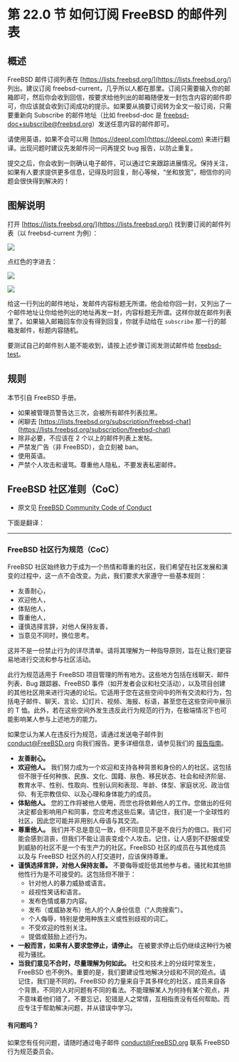 # 第 22.0 节 如何订阅 FreeBSD 的邮件列表

## 概述

FreeBSD 邮件订阅列表在 [https://lists.freebsd.org/](https://lists.freebsd.org/) 列出。建议订阅 freebsd-current，几乎所以人都在那里。订阅只需要输入你的邮箱即可，然后你会收到回信，按要求给他列出的邮箱随便发一封包含内容的邮件即可，你应该就会收到订阅成功的提示。如果要从摘要订阅转为全文一般订阅，只需要重新向 Subscribe 的邮件地址（比如 freebsd-doc 是 freebsd-doc+subscribe@freebsd.org）发送任意内容的邮件即可。

请使用英语，如果不会可以用 [https://deepl.com](https://deepl.com) 来进行翻译。出现问题时建议先发邮件问一问再提交 bug 报告，以防止重复。

提交之后，你会收到一则确认电子邮件，可以通过它来跟踪进展情况。保持关注，如果有人要求提供更多信息，记得及时回复，耐心等候，“坐和放宽”，相信你的问题会很快得到解决的！

## 图解说明

打开 [https://lists.freebsd.org/](https://lists.freebsd.org/) 找到要订阅的邮件列表（以 freebsd-current 为例）：

![](../.gitbook/assets/mail1.png)

点红色的字进去：

![](../.gitbook/assets/mail2.png)

![](../.gitbook/assets/mail3.png)

给这一行列出的邮件地址，发邮件内容标题无所谓。他会给你回一封，又列出了一个邮件地址让你给他列出的地址再发一封，内容标题无所谓。这样你就在邮件列表里了。如果输入邮箱回车你没有得到回复，你就手动给在 `subscribe` 那一行的邮箱发邮件，标题内容随机。

要测试自己的邮件别人能不能收到，请按上述步骤订阅发测试邮件给 [freebsd-test](https://lists.freebsd.org/subscription/freebsd-test)。

## 规则

本节引自 FreeBSD 手册。

- 如果被管理员警告达三次，会被所有邮件列表拉黑。
- 闲聊去 [https://lists.freebsd.org/subscription/freebsd-chat](https://lists.freebsd.org/subscription/freebsd-chat)
- 除非必要，不应该在 2 个以上的邮件列表上发帖。
- 严禁发广告（非 FreeBSD），会立刻被 ban。
- 使用英语。
- 严禁个人攻击和谩骂。尊重他人隐私，不要发表私密邮件。

## FreeBSD 社区准则（CoC）

- 原文见 [FreeBSD Community Code of Conduct](https://www.freebsd.org/internal/code-of-conduct/)

下面是翻译：

---

### FreeBSD 社区行为规范（CoC）

FreeBSD 社区始终致力于成为一个热情和尊重的社区，我们希望在社区发展和演变的过程中，这一点不会改变。为此，我们要求大家遵守一些基本规则：

* 友善耐心，
* 欢迎他人，
* 体贴他人，
* 尊重他人，
* 谨慎选择言辞，对他人保持友善，
* 当意见不同时，换位思考。

这并不是一份禁止行为的详尽清单。请将其理解为一种指导原则，旨在让我们更容易地进行交流和参与社区活动。

此行为规范适用于 FreeBSD 项目管理的所有地方。这些地方包括在线聊天、邮件列表、Bug 跟踪器、FreeBSD 事件（如开发者会议和社交活动），以及项目创建的其他社区用来进行沟通的论坛。它适用于您在这些空间中的所有交流和行为，包括电子邮件、聊天、言论、幻灯片、视频、海报、标语，甚至您在这些空间中展示的 T 恤。此外，若在这些空间外发生违反此行为规范的行为，在极端情况下也可能影响某人参与上述地方的能力。

如果您认为某人在违反行为规范，请通过发送电子邮件到 [conduct@FreeBSD.org](mailto:conduct@freebsd.org) 向我们报告。更多详细信息，请参见我们的 [报告指南](https://www.freebsd.org/internal/conduct-reporting/)。

* **友善耐心。**
* **欢迎他人。** 我们努力成为一个欢迎和支持各种背景和身份的人的社区。这包括但不限于任何种族、民族、文化、国籍、肤色、移民状态、社会和经济阶层、教育水平、性别、性取向、性别认同和表现、年龄、体型、家庭状况、政治信仰、有无宗教信仰、以及心理和身体能力的成员。
* **体贴他人。** 您的工作将被他人使用，而您也将依赖他人的工作。您做出的任何决定都会影响用户和同事，您应考虑这些后果。请记住，我们是一个全球性的社区，因此您可能并非用别人母语与其交流。
* **尊重他人。** 我们并不总是意见一致，但不同意见不是不良行为的借口。我们可能会感到沮丧，但我们不能让沮丧变成个人攻击。记住，让人感到不舒服或受到威胁的社区不是一个有生产力的社区。FreeBSD 社区的成员在与其他成员以及与 FreeBSD 社区外的人打交道时，应该保持尊重。
* **谨慎选择言辞，对他人保持友善。** 不要侮辱或贬低其他参与者。骚扰和其他排他性行为是不可接受的。这包括但不限于：
  * 针对他人的暴力威胁或语言。
  * 歧视性笑话和语言。
  * 发布色情或暴力内容。
  * 发布（或威胁发布）他人的个人身份信息（“人肉搜索”）。
  * 个人侮辱，特别是使用种族主义或性别歧视的词汇。
  * 不受欢迎的性别关注。
  * 提倡或鼓励上述行为。
* **一般而言，如果有人要求您停止，请停止。** 在被要求停止后仍继续这种行为被视为骚扰。
* **当我们意见不合时，尽量理解为何如此。** 社交和技术上的分歧时常发生，FreeBSD 也不例外。重要的是，我们要建设性地解决分歧和不同的观点。请记住，我们是不同的。FreeBSD 的力量来自于其多样化的社区，成员来自各个背景。不同的人对问题有不同的看法。不能理解某人为何持有某个观点，并不意味着他们错了。不要忘记，犯错是人之常情，互相指责没有任何帮助。而应专注于帮助解决问题，并从错误中学习。

#### 有问题吗？

如果您有任何问题，请随时通过电子邮件 [conduct@FreeBSD.org](mailto:conduct@freebsd.org) 联系 FreeBSD 行为规范委员会。

